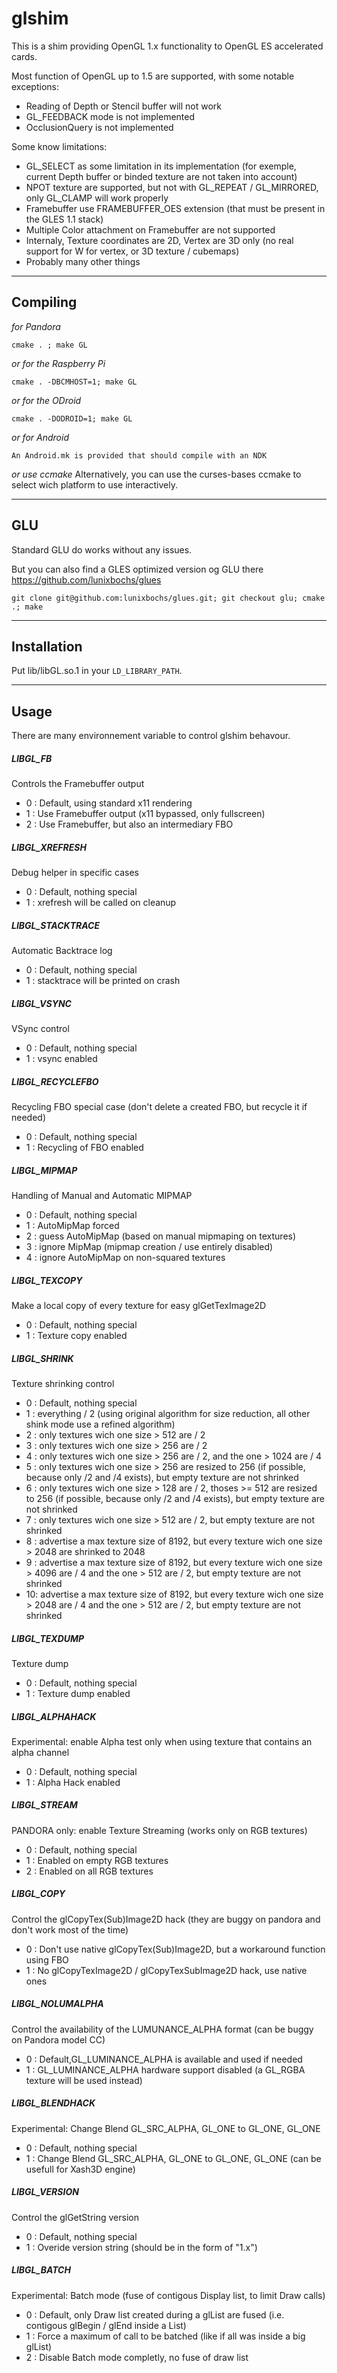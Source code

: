 glshim
====

This is a shim providing OpenGL 1.x functionality to OpenGL ES accelerated cards.

Most function of OpenGL up to 1.5 are supported, with some notable exceptions:
 * Reading of Depth or Stencil buffer will not work
 * GL_FEEDBACK mode is not implemented
 * OcclusionQuery is not implemented
 
Some know limitations:
 * GL_SELECT as some limitation in its implementation (for exemple, current Depth buffer or binded texture are not taken into account)
 * NPOT texture are supported, but not with GL_REPEAT / GL_MIRRORED, only GL_CLAMP will work properly
 * Framebuffer use FRAMEBUFFER_OES extension (that must be present in the GLES 1.1 stack)
 * Multiple Color attachment on Framebuffer are not supported
 * Internaly, Texture coordinates are 2D, Vertex are 3D only (no real support for W for vertex, or 3D texture / cubemaps)
 * Probably many other things

----

Compiling
----
*for Pandora*

    cmake . ; make GL
    
*or for the Raspberry Pi*

    cmake . -DBCMHOST=1; make GL

*or for the ODroid*

    cmake . -DODROID=1; make GL

*or for Android*

    An Android.mk is provided that should compile with an NDK


*or use ccmake*
Alternatively, you can use the curses-bases ccmake to select wich platform to use interactively.
    
----

GLU
----
Standard GLU do works without any issues.

But you can also find a GLES optimized version og GLU there https://github.com/lunixbochs/glues

    git clone git@github.com:lunixbochs/glues.git; git checkout glu; cmake .; make

----

Installation
----

Put lib/libGL.so.1 in your `LD_LIBRARY_PATH`.

----

Usage
----

There are many environnement variable to control glshim behavour.

##### LIBGL_FB
Controls the Framebuffer output
 * 0 : Default, using standard x11 rendering
 * 1 : Use Framebuffer output (x11 bypassed, only fullscreen)
 * 2 : Use Framebuffer, but also an intermediary FBO

##### LIBGL_XREFRESH
Debug helper in specific cases
 * 0 : Default, nothing special
 * 1 : xrefresh will be called on cleanup

##### LIBGL_STACKTRACE
Automatic Backtrace log
 * 0 : Default, nothing special
 * 1 : stacktrace will be printed on crash

##### LIBGL_VSYNC
VSync control
 * 0 : Default, nothing special
 * 1 : vsync enabled

##### LIBGL_RECYCLEFBO
Recycling FBO special case (don't delete a created FBO, but recycle it if needed)
 * 0 : Default, nothing special
 * 1 : Recycling of FBO enabled

##### LIBGL_MIPMAP
Handling of Manual and Automatic MIPMAP
 * 0 : Default, nothing special
 * 1 : AutoMipMap forced
 * 2 : guess AutoMipMap (based on manual mipmaping on textures)
 * 3 : ignore MipMap (mipmap creation / use entirely disabled)
 * 4 : ignore AutoMipMap on non-squared textures
 
##### LIBGL_TEXCOPY
Make a local copy of every texture for easy glGetTexImage2D
 * 0 : Default, nothing special
 * 1 : Texture copy enabled

##### LIBGL_SHRINK
Texture shrinking control
 * 0 : Default, nothing special
 * 1 : everything / 2 (using original algorithm for size reduction, all other shink mode use a refined algorithm)
 * 2 : only textures wich one size > 512 are / 2
 * 3 : only textures wich one size > 256 are / 2
 * 4 : only textures wich one size > 256 are / 2, and the one > 1024 are / 4
 * 5 : only textures wich one size > 256 are resized to 256 (if possible, because only /2 and /4 exists), but empty texture are not shrinked
 * 6 : only textures wich one size > 128 are / 2, thoses >= 512 are resized to 256 (if possible, because only /2 and /4 exists), but empty texture are not shrinked
 * 7 : only textures wich one size > 512 are / 2, but empty texture are not shrinked
 * 8 : advertise a max texture size of 8192, but every texture wich one size > 2048 are shrinked to 2048
 * 9 : advertise a max texture size of 8192, but every texture wich one size > 4096 are / 4 and the one > 512 are / 2, but empty texture are not shrinked
 * 10: advertise a max texture size of 8192, but every texture wich one size > 2048 are / 4 and the one > 512 are / 2, but empty texture are not shrinked
 
##### LIBGL_TEXDUMP
Texture dump
 * 0 : Default, nothing special
 * 1 : Texture dump enabled

##### LIBGL_ALPHAHACK
Experimental: enable Alpha test only when using texture that contains an alpha channel
 * 0 : Default, nothing special
 * 1 : Alpha Hack enabled

##### LIBGL_STREAM
PANDORA only: enable Texture Streaming (works only on RGB textures)
 * 0 : Default, nothing special
 * 1 : Enabled on empty RGB textures
 * 2 : Enabled on all RGB textures

##### LIBGL_COPY
Control the glCopyTex(Sub)Image2D hack (they are buggy on pandora and don't work most of the time)
 * 0 : Don't use native glCopyTex(Sub)Image2D, but a workaround function using FBO
 * 1 : No glCopyTexImage2D / glCopyTexSubImage2D hack, use native ones

##### LIBGL_NOLUMALPHA
Control the availability of the LUMUNANCE_ALPHA format (can be buggy on Pandora model CC)
 * 0 : Default,GL_LUMINANCE_ALPHA is available and used if needed
 * 1 : GL_LUMINANCE_ALPHA hardware support disabled (a GL_RGBA texture will be used instead)

##### LIBGL_BLENDHACK
Experimental: Change Blend GL_SRC_ALPHA, GL_ONE to GL_ONE, GL_ONE
 * 0 : Default, nothing special
 * 1 : Change Blend GL_SRC_ALPHA, GL_ONE to GL_ONE, GL_ONE (can be usefull for Xash3D engine)

##### LIBGL_VERSION
Control the glGetString version
 * 0 : Default, nothing special
 * 1 : Overide version string (should be in the form of "1.x")

##### LIBGL_BATCH
Experimental: Batch mode (fuse of contigous Display list, to limit Draw calls)
 * 0 : Default, only Draw list created during a glList are fused (i.e. contigous glBegin / glEnd inside a List)
 * 1 : Force a maximum of call to be batched (like if all was inside a big glList)
 * 2 : Disable Batch mode completly, no fuse of draw list
 
